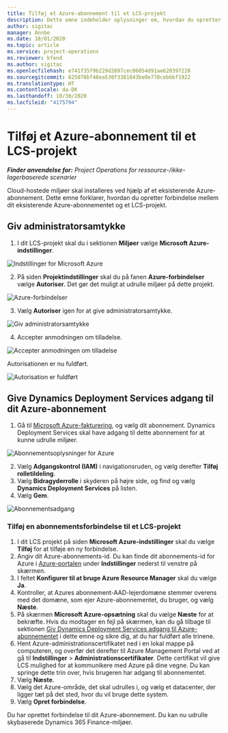 ```yaml
---
title: Tilføj et Azure-abonnement til et LCS-projekt
description: Dette emne indeholder oplysninger om, hvordan du opretter forbindelse mellem Azure-abonnementet og et LCS-projekt.
author: sigitac
manager: Annbe
ms.date: 10/01/2020
ms.topic: article
ms.service: project-operations
ms.reviewer: kfend
ms.author: sigitac
ms.openlocfilehash: e741f35f9b229d2897cec06054d91ae620397228
ms.sourcegitcommit: 625878bf48ea530f3381843be0e778cebbbf1922
ms.translationtype: HT
ms.contentlocale: da-DK
ms.lasthandoff: 10/30/2020
ms.locfileid: "4175794"
---
```

# <a name="add-an-azure-subscription-to-an-lcs-project"></a>Tilføj et Azure-abonnement til et LCS-projekt

_**Finder anvendelse for:** Project Operations for ressource-/ikke-lagerbaserede scenarier_

Cloud-hostede miljøer skal installeres ved hjælp af et eksisterende Azure-abonnement. Dette emne forklarer, hvordan du opretter forbindelse mellem dit eksisterende Azure-abonnementet og et LCS-projekt. 

## <a name="grant-admin-consent"></a>Giv administratorsamtykke

1. I dit LCS-projekt skal du i sektionen **Miljøer** vælge **Microsoft Azure-indstillinger**.

![Indstillinger for Microsoft Azure](./media/1MicrosoftAzureSettings.png)

2. På siden **Projektindstillinger** skal du på fanen **Azure-forbindelser** vælge **Autoriser**. Det gør det muligt at udrulle miljøer på dette projekt.

![Azure-forbindelser](./media/2AzureConnectors.png)

3. Vælg **Autoriser** igen for at give administratorsamtykke.

![Giv administratorsamtykke](./media/3GrantAdminConsent.png)

4. Accepter anmodningen om tilladelse.

![Accepter anmodningen om tilladelse](./media/4AcceptPermissionRequest.png)

Autorisationen er nu fuldført. 

![Autorisation er fuldført](./media/5AuthorizationComplete.png)

## <a name="provide-dynamics-deployment-services-access-to-your-azure-subscription"></a><a name="provide"></a>Give Dynamics Deployment Services adgang til dit Azure-abonnement

1. Gå til [Microsoft Azure-fakturering](https://portal.azure.com/#blade/Microsoft\_Azure\_Billing/SubscriptionsBlade), og vælg dit abonnement. Dynamics Deployment Services skal have adgang til dette abonnement for at kunne udrulle miljøer.

![Abonnementsoplysninger for Azure](./media/6AzureSubscription.png)

2. Vælg **Adgangskontrol (IAM)** i navigationsruden, og vælg derefter **Tilføj rolletildeling**.
3. Vælg **Bidragyderrolle** i skyderen på højre side, og find og vælg **Dynamics Deployment Services** på listen. 
4. Vælg **Gem**.

![Abonnementsadgang](./media/7SubscriptionAccess.png)

### <a name="add-a-subscription-connector-to-an-lcs-project"></a>Tilføj en abonnementsforbindelse til et LCS-projekt

1. I dit LCS projekt på siden **Microsoft Azure-indstillinger** skal du vælge **Tilføj** for at tilføje en ny forbindelse.
2. Angiv dit Azure-abonnements-id. Du kan finde dit abonnements-id for Azure i [Azure-portalen](https://ms.portal.azure.com/) under **Indstillinger** nederst til venstre på skærmen.
3. I feltet **Konfigurer til at bruge Azure Resource Manager** skal du vælge **Ja**.
4. Kontroller, at Azures abonnement-AAD-lejerdomæne stemmer overens med det domæne, som ejer Azure-abonnementet, du bruger, og vælg **Næste**.
5. På skærmen **Microsoft Azure-opsætning** skal du vælge **Næste** for at bekræfte. Hvis du modtager en fejl på skærmen, kan du gå tilbage til sektionen [Giv Dynamics Deployment Services adgang til Azure-abonnementet](#provide) i dette emne og sikre dig, at du har fuldført alle trinene.
6. Hent Azure-administrationscertifikatet ned i en lokal mappe på computeren, og overfør det derefter til Azure Management Portal ved at gå til **Indstillinger** > **Administrationscertifikater**. Dette certifikat vil give LCS mulighed for at kommunikere med Azure på dine vegne. Du kan springe dette trin over, hvis brugeren har adgang til abonnementet.
7. Vælg **Næste**.
8. Vælg det Azure-område, det skal udrulles i, og vælg et datacenter, der ligger tæt på det sted, hvor du vil bruge dette system.
9.  Vælg **Opret forbindelse**.

Du har oprettet forbindelse til dit Azure-abonnement. Du kan nu udrulle skybaserede Dynamics 365 Finance-miljøer.


